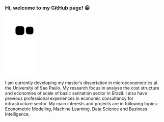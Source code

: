

### Hi, welcome to my GitHub page! 😀

 
    
</div>
  
  ![Snake animation](https://github.com/thallesqliduares/thallesqliduares/blob/output/github-contribution-grid-snake.svg)
 
</div>
 



I am currently developing my master’s dissertation in microeconometrics at the
University of Sao Paulo. My research focus in analyse the cost structure and
economies of scale of basic sanitation sector in Brazil. I also have
previous professional experiences in economic consultancy for infrastructure sector.
My main interests and projects are in following topics: Econometric Modeling, Machine Learning, Data Science and Business Intelligence.

 


